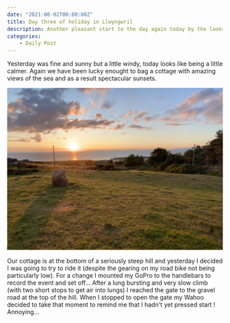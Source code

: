 ```yaml
---
date: "2021-08-02T00:00:00Z"
title: Day three of holiday in Llwyngwril
description: Another pleasant start to the day again today by the looks of it.
categories:
    - Daily Post
---
```

Yesterday was fine and sunny but a little windy, today looks like being a little calmer.
Again we have been lucky enought to bag a cottage with amazing views of the sea and as a result spectacular sunsets.

![Sunset](photo.jpeg)

Our cottage is at the bottom of a seriously steep hill and yesterday I decided I was going to try to ride it (despite the gearing on my road bike not being particularly low). For a change I mounted my GoPro to the handlebars to record the event and set off... After a lung bursting and very slow climb (with two short stops to get air into lungs) I reached the gate to the gravel road at the top of the hill. When I stopped to open the gate my Wahoo decided to take that moment to remind me that I hadn't yet pressed start ! Annoying...
